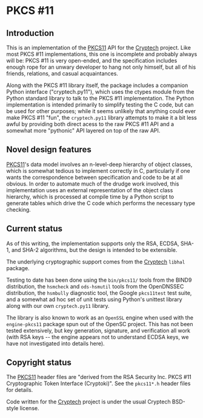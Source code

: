 PKCS #11
========

## Introduction ##

This is an implementation of the [PKCS11][] API for the [Cryptech][]
project.  Like most PKCS #11 implementations, this one is incomplete
and probably always will be: PKCS #11 is very open-ended, and the
specification includes enough rope for an unwary developer to hang not
only himself, but all of his friends, relations, and casual
acquaintances.

Along with the PKCS #11 library itself, the package includes a
companion Python interface ("cryptech.py11"), which uses the ctypes
module from the Python standard library to talk to the PKCS #11
implementation.  The Python implementation is intended primarily to
simplify testing the C code, but can be used for other purposes; while
it seems unlikely that anything could ever make PKCS #11 "fun", the
`cryptech.py11` library attempts to make it a bit less awful by
providing both direct acess to the raw PKCS #11 API and a somewhat
more "pythonic" API layered on top of the raw API.


## Novel design features ##

[PKCS11][]'s data model involves an n-level-deep hierarchy of object
classes, which is somewhat tedious to implement correctly in C,
particularly if one wants the correspondence between specification and
code to be at all obvious.  In order to automate much of the drudge
work involved, this implementation uses an external representation of
the object class hierarchy, which is processed at compile time by a
Python script to generate tables which drive the C code which performs
the necessary type checking.


## Current status ##

As of this writing, the implementation supports only the RSA, ECDSA,
SHA-1, and SHA-2 algorithms, but the design is intended to be
extensible.

The underlying cryptographic support comes from the [Cryptech][]
`libhal` package.

Testing to date has been done using the `bin/pkcs11/` tools from the
BIND9 distribution, the `hsmcheck` and `ods-hsmutil` tools from the
OpenDNSSEC distribution, the `hsmbully` diagnostic tool, the Google
`pkcs11test` test suite, and a somewhat ad hoc set of unit tests using
Python's unittest library along with our own `cryptech.py11` library.

The library is also known to work as an `OpenSSL` engine when used
with the `engine-pkcs11` package spun out of the OpenSC project.  This
has not been tested extensively, but key generation, signature, and
verification all work (with RSA keys -- the engine appears not to
understand ECDSA keys, we have not investigated into details here).


## Copyright status ##

The [PKCS11][] header files are "derived from the RSA Security Inc.
PKCS #11 Cryptographic Token Interface (Cryptoki)".  See the
`pkcs11*.h` header files for details.

Code written for the [Cryptech][] project is under the usual Cryptech
BSD-style license.

[PKCS11]:    http://www.cryptsoft.com/pkcs11doc/STANDARD/       "PKCS #11"
[Cryptech]:  https://cryptech.is/                               "Cryptech"
